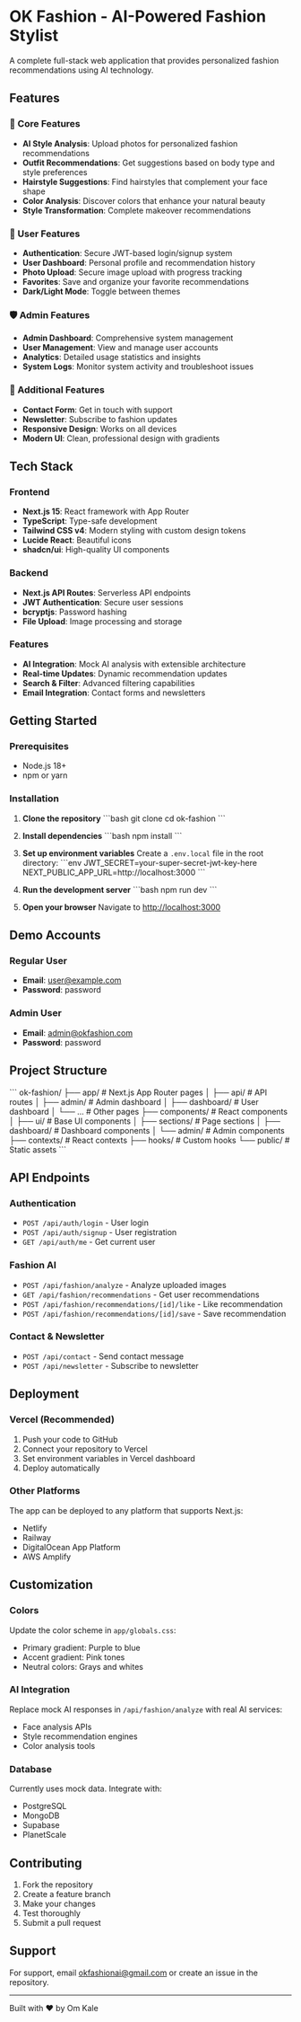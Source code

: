 # OK Fashion - AI-Powered Fashion Stylist

A complete full-stack web application that provides personalized fashion recommendations using AI technology.

## Features

### 🎨 Core Features
- **AI Style Analysis**: Upload photos for personalized fashion recommendations
- **Outfit Recommendations**: Get suggestions based on body type and style preferences
- **Hairstyle Suggestions**: Find hairstyles that complement your face shape
- **Color Analysis**: Discover colors that enhance your natural beauty
- **Style Transformation**: Complete makeover recommendations

### 👤 User Features
- **Authentication**: Secure JWT-based login/signup system
- **User Dashboard**: Personal profile and recommendation history
- **Photo Upload**: Secure image upload with progress tracking
- **Favorites**: Save and organize your favorite recommendations
- **Dark/Light Mode**: Toggle between themes

### 🛡️ Admin Features
- **Admin Dashboard**: Comprehensive system management
- **User Management**: View and manage user accounts
- **Analytics**: Detailed usage statistics and insights
- **System Logs**: Monitor system activity and troubleshoot issues

### 🌟 Additional Features
- **Contact Form**: Get in touch with support
- **Newsletter**: Subscribe to fashion updates
- **Responsive Design**: Works on all devices
- **Modern UI**: Clean, professional design with gradients

## Tech Stack

### Frontend
- **Next.js 15**: React framework with App Router
- **TypeScript**: Type-safe development
- **Tailwind CSS v4**: Modern styling with custom design tokens
- **Lucide React**: Beautiful icons
- **shadcn/ui**: High-quality UI components

### Backend
- **Next.js API Routes**: Serverless API endpoints
- **JWT Authentication**: Secure user sessions
- **bcryptjs**: Password hashing
- **File Upload**: Image processing and storage

### Features
- **AI Integration**: Mock AI analysis with extensible architecture
- **Real-time Updates**: Dynamic recommendation updates
- **Search & Filter**: Advanced filtering capabilities
- **Email Integration**: Contact forms and newsletters

## Getting Started

### Prerequisites
- Node.js 18+ 
- npm or yarn

### Installation

1. **Clone the repository**
   \`\`\`bash
   git clone <repository-url>
   cd ok-fashion
   \`\`\`

2. **Install dependencies**
   \`\`\`bash
   npm install
   \`\`\`

3. **Set up environment variables**
   Create a `.env.local` file in the root directory:
   \`\`\`env
   JWT_SECRET=your-super-secret-jwt-key-here
   NEXT_PUBLIC_APP_URL=http://localhost:3000
   \`\`\`

4. **Run the development server**
   \`\`\`bash
   npm run dev
   \`\`\`

5. **Open your browser**
   Navigate to [http://localhost:3000](http://localhost:3000)

## Demo Accounts

### Regular User
- **Email**: user@example.com
- **Password**: password

### Admin User
- **Email**: admin@okfashion.com
- **Password**: password

## Project Structure

\`\`\`
ok-fashion/
├── app/                    # Next.js App Router pages
│   ├── api/               # API routes
│   ├── admin/             # Admin dashboard
│   ├── dashboard/         # User dashboard
│   └── ...                # Other pages
├── components/            # React components
│   ├── ui/               # Base UI components
│   ├── sections/         # Page sections
│   ├── dashboard/        # Dashboard components
│   └── admin/            # Admin components
├── contexts/             # React contexts
├── hooks/                # Custom hooks
└── public/               # Static assets
\`\`\`

## API Endpoints

### Authentication
- `POST /api/auth/login` - User login
- `POST /api/auth/signup` - User registration
- `GET /api/auth/me` - Get current user

### Fashion AI
- `POST /api/fashion/analyze` - Analyze uploaded images
- `GET /api/fashion/recommendations` - Get user recommendations
- `POST /api/fashion/recommendations/[id]/like` - Like recommendation
- `POST /api/fashion/recommendations/[id]/save` - Save recommendation

### Contact & Newsletter
- `POST /api/contact` - Send contact message
- `POST /api/newsletter` - Subscribe to newsletter

## Deployment

### Vercel (Recommended)
1. Push your code to GitHub
2. Connect your repository to Vercel
3. Set environment variables in Vercel dashboard
4. Deploy automatically

### Other Platforms
The app can be deployed to any platform that supports Next.js:
- Netlify
- Railway
- DigitalOcean App Platform
- AWS Amplify

## Customization

### Colors
Update the color scheme in `app/globals.css`:
- Primary gradient: Purple to blue
- Accent gradient: Pink tones
- Neutral colors: Grays and whites

### AI Integration
Replace mock AI responses in `/api/fashion/analyze` with real AI services:
- Face analysis APIs
- Style recommendation engines
- Color analysis tools

### Database
Currently uses mock data. Integrate with:
- PostgreSQL
- MongoDB
- Supabase
- PlanetScale

## Contributing

1. Fork the repository
2. Create a feature branch
3. Make your changes
4. Test thoroughly
5. Submit a pull request



## Support

For support, email okfashionai@gmail.com or create an issue in the repository.

---

Built with ❤️ by Om Kale
